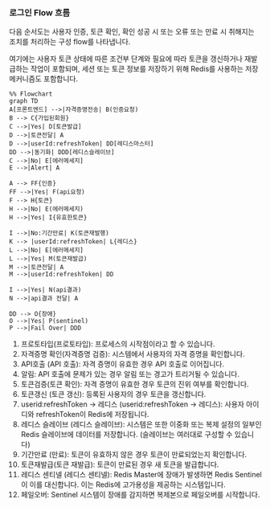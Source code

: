 ### 로그인 Flow 흐름

다음 순서도는 사용자 인증, 토큰 확인, 확인 성공 시 또는 오류 또는 만료 시 취해지는 조치를 처리하는 구성 flow를 나타냅니다.

여기에는 사용자 토큰 상태에 따른 조건부 단계와 필요에 따라 토큰을 갱신하거나
재발급하는 작업이 포함되며, 세션 또는 토큰 정보를 저장하기 위해 Redis를 사용하는 저장 메커니즘도 포함합니다.

```mermaid
%% Flowchart
graph TD
A[프론트엔드] -->|자격증명전송| B(인증요청)
B --> C{가입된회원}
C -->|Yes| D[토큰발급]
D -->|토큰전달| A
D -->|userId:refreshToken| DD[레디스마스터]
DD -->|동기화| DDD[레디스슬레이브]
C -->|No| E[에러메세지]
E -->|Alert| A

A --> FF{인증}
FF -->|Yes| F(api요청)
F --> H{토큰}
H -->|No| E(에러메세지)
H -->|Yes| I{유효한토큰}

I -->|No:기간만료| K(토큰재발행)
K --> |userId:refreshToken| L{레디스}
L -->|No| E[에러메세지]
L -->|Yes| M(토큰재발급)
M -->|토큰전달| A
M -->|userId:refreshToken| DD

I -->|Yes| N(api결과)
N -->|api결과 전달| A

DD --> O{장애}
O -->|Yes| P(sentinel)
P -->|Fail Over| DDD
```

1. 프로토타입(프로토타입): 프로세스의 시작점이라고 할 수 있습니다.
2. 자격증명 확인(자격증명 검증): 시스템에서 사용자의 자격 증명을 확인합니다.
3. API호출 (API 호출): 자격 증명이 유효한 경우 API 호출로 이어집니다.
4. 알림: API 호출에 문제가 있는 경우 알림 또는 경고가 트리거될 수 있습니다.
5. 토큰검증(토큰 확인): 자격 증명이 유효한 경우 토큰의 진위 여부를 확인합니다.
6. 토큰갱신 (토큰 갱신): 등록된 사용자의 경우 토큰을 갱신합니다.
7. userid:refreshToken -> 레디스 (userid:refreshToken -> 레디스): 사용자 아이디와 refreshToken이 Redis에 저장됩니다.
8. 레디스 슬레이브 (레디스 슬레이브): 시스템은 또한 이중화 또는 복제 설정의 일부인 Redis 슬레이브에 데이터를 저장합니다. (슬레이브는 여러대로 구성할 수 있습니다)
9. 기간만료 (만료): 토큰이 유효하지 않은 경우 토큰이 만료되었는지 확인합니다.
10. 토큰재발급(토큰 재발급): 토큰이 만료된 경우 새 토큰을 발급합니다.
11. 레디스 센티넬 (레디스 센티넬): Redis Master에 장애가 발생하면 Redis Sentinel이 이를 대신합니다. 이는 Redis에 고가용성을 제공하는 시스템입니다.
12. 페일오버: Sentinel 시스템이 장애를 감지하면 복제본으로 페일오버를 시작합니다.
